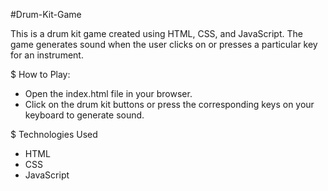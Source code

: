 #Drum-Kit-Game

This is a drum kit game created using HTML, CSS, and JavaScript. The game generates sound when the user clicks on or presses a particular key for an instrument.

$ How to Play:
* Open the index.html file in your browser.
* Click on the drum kit buttons or press the corresponding keys on your keyboard to generate sound.
  
$ Technologies Used
* HTML
* CSS
* JavaScript
